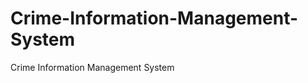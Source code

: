 Crime-Information-Management-System
===================================

Crime Information Management System
